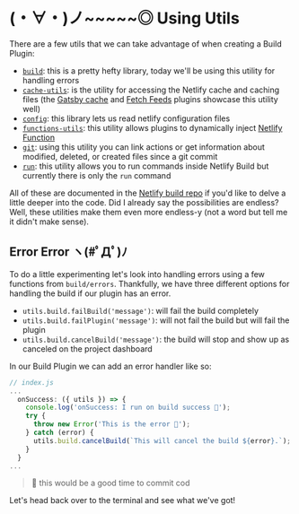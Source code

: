 # (・∀・)ノ~~~~~◎ Using Utils

There are a few utils that we can take advantage of when creating a Build Plugin:

* [`build`](https://github.com/netlify/build/tree/master/packages/build): this is a pretty hefty library, today we'll be using this utility for handling errors
* [`cache-utils`](https://github.com/netlify/build/tree/master/packages/cache-utils): is the utility for accessing the Netlify cache and caching files (the [Gatsby cache](https://github.com/jlengstorf/netlify-plugin-gatsby-cache) and [Fetch Feeds](https://github.com/philhawksworth/netlify-plugin-fetch-feeds/blob/master/index.js) plugins showcase this utility well)
* [`config`](https://github.com/netlify/build/tree/master/packages/config): this library lets us read netlify configuration files
* [`functions-utils`](https://github.com/netlify/build/tree/master/packages/functions-utils): this utility allows plugins to dynamically inject [Netlify Function](https://www.netlify.com/products/functions/?utm_source=blog&utm_medium=what-plugin-2-tzm&utm_campaign=devex)
* [`git`](https://www.netlify.com/products/functions/?utm_source=blog&utm_medium=what-plugin-2-tzm&utm_campaign=devex): using this utility you can link actions or get information about modified, deleted, or created files since a git commit
* [`run`](https://github.com/netlify/build/tree/master/packages/run-utils): this utility allows you to run commands inside Netlify Build but currently there is only the `run` command

All of these are documented in the [Netlify build repo](https://github.com/netlify/build/blob/master/packages/) if you'd like to delve a little deeper into the code. Did I already say the possibilities are endless? Well, these utilities make them even more endless-y (not a word but tell me it didn't make sense).

## Error Error ヽ(#ﾟДﾟ)ﾉ

To do a little experimenting let's look into handling errors using a few functions from `build/errors`. Thankfully, we have three different options for handling the build if our plugin has an error.

* `utils.build.failBuild('message')`: will fail the build completely
* `utils.build.failPlugin('message')`: will not fail the build but will fail the plugin
* `utils.build.cancelBuild('message')`: the build will stop and show up as canceled on the project dashboard

In our Build Plugin we can add an error handler like so:

```js
// index.js
...
  onSuccess: ({ utils }) => {
    console.log('onSuccess: I run on build success 🎉');
    try {
      throw new Error('This is the error 🚨');
    } catch (error) {
      utils.build.cancelBuild(`This will cancel the build ${error}.`);
    }
  }
...
```

> 🐙 this would be a good time to commit cod

Let's head back over to the terminal and see what we've got!